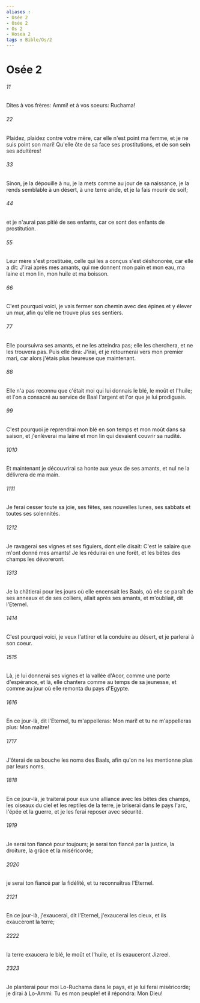 ```yaml
---
aliases : 
- Osée 2
- Osée 2
- Os 2
- Hosea 2
tags : Bible/Os/2
---
```


# Osée 2

###### 11
Dites à vos frères: Ammi! et à vos soeurs: Ruchama!
###### 22
Plaidez, plaidez contre votre mère, car elle n'est point ma femme, et je ne suis point son mari! Qu'elle ôte de sa face ses prostitutions, et de son sein ses adultères!
###### 33
Sinon, je la dépouille à nu, je la mets comme au jour de sa naissance, je la rends semblable à un désert, à une terre aride, et je la fais mourir de soif;
###### 44
et je n'aurai pas pitié de ses enfants, car ce sont des enfants de prostitution.
###### 55
Leur mère s'est prostituée, celle qui les a conçus s'est déshonorée, car elle a dit: J'irai après mes amants, qui me donnent mon pain et mon eau, ma laine et mon lin, mon huile et ma boisson.
###### 66
C'est pourquoi voici, je vais fermer son chemin avec des épines et y élever un mur, afin qu'elle ne trouve plus ses sentiers.
###### 77
Elle poursuivra ses amants, et ne les atteindra pas; elle les cherchera, et ne les trouvera pas. Puis elle dira: J'irai, et je retournerai vers mon premier mari, car alors j'étais plus heureuse que maintenant.
###### 88
Elle n'a pas reconnu que c'était moi qui lui donnais le blé, le moût et l'huile; et l'on a consacré au service de Baal l'argent et l'or que je lui prodiguais.
###### 99
C'est pourquoi je reprendrai mon blé en son temps et mon moût dans sa saison, et j'enlèverai ma laine et mon lin qui devaient couvrir sa nudité.
###### 1010
Et maintenant je découvrirai sa honte aux yeux de ses amants, et nul ne la délivrera de ma main.
###### 1111
Je ferai cesser toute sa joie, ses fêtes, ses nouvelles lunes, ses sabbats et toutes ses solennités.
###### 1212
Je ravagerai ses vignes et ses figuiers, dont elle disait: C'est le salaire que m'ont donné mes amants! Je les réduirai en une forêt, et les bêtes des champs les dévoreront.
###### 1313
Je la châtierai pour les jours où elle encensait les Baals, où elle se paraît de ses anneaux et de ses colliers, allait après ses amants, et m'oubliait, dit l'Eternel.
###### 1414
C'est pourquoi voici, je veux l'attirer et la conduire au désert, et je parlerai à son coeur.
###### 1515
Là, je lui donnerai ses vignes et la vallée d'Acor, comme une porte d'espérance, et là, elle chantera comme au temps de sa jeunesse, et comme au jour où elle remonta du pays d'Egypte.
###### 1616
En ce jour-là, dit l'Eternel, tu m'appelleras: Mon mari! et tu ne m'appelleras plus: Mon maître!
###### 1717
J'ôterai de sa bouche les noms des Baals, afin qu'on ne les mentionne plus par leurs noms.
###### 1818
En ce jour-là, je traiterai pour eux une alliance avec les bêtes des champs, les oiseaux du ciel et les reptiles de la terre, je briserai dans le pays l'arc, l'épée et la guerre, et je les ferai reposer avec sécurité.
###### 1919
Je serai ton fiancé pour toujours; je serai ton fiancé par la justice, la droiture, la grâce et la miséricorde;
###### 2020
je serai ton fiancé par la fidélité, et tu reconnaîtras l'Eternel.
###### 2121
En ce jour-là, j'exaucerai, dit l'Eternel, j'exaucerai les cieux, et ils exauceront la terre;
###### 2222
la terre exaucera le blé, le moût et l'huile, et ils exauceront Jizreel.
###### 2323
Je planterai pour moi Lo-Ruchama dans le pays, et je lui ferai miséricorde; je dirai à Lo-Ammi: Tu es mon peuple! et il répondra: Mon Dieu!
